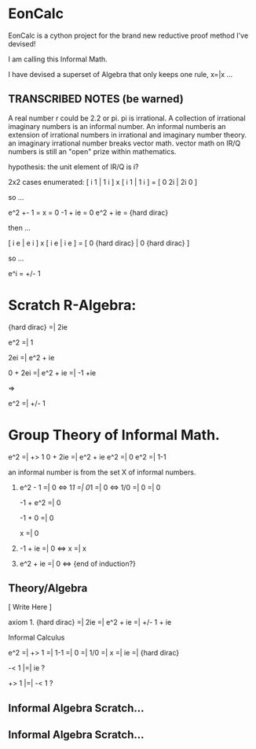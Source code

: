 # EonCalc

EonCalc is a cython project for the brand new reductive proof method I've devised!

I am calling this Informal Math.

I have devised a superset of Algebra that only keeps one rule, x=|x ...

## TRANSCRIBED NOTES (be warned)
A real number r could be 2.2 or pi. pi is irrational. A collection of irrational imaginary numbers is an informal number.
An informal numberis an extension of irrational numbers in irrational and imaginary number theory.
an imaginary irrational number breaks vector math.
vector math on IR/Q numbers is still an "open" prize within mathematics.

hypothesis:
the unit element of IR/Q is i?

2x2 cases enumerated:
[ i 1 | 1 i ] x [ i 1 | 1 i ] = [ 0 2i | 2i 0 ]

so ...

e^2 +- 1 = x = 0
-1 + ie = 0
e^2 + ie = {hard dirac}

then ...

[ i e | e i ] x [ i e | i e ] = [ 0 {hard dirac} | 0 {hard dirac} ]

so ...

e^i = +/- 1

# Scratch R-Algebra:

{hard dirac} =| 2ie

e^2 =| 1

2ei =| e^2 + ie

0 + 2ei =| e^2 + ie =| -1 +ie

=>

e^2 =| +/- 1

# Group Theory of Informal Math.

e^2 =| +> 1
0 + 2ie =| e^2 + ie
e^2 =| 0
e^2 =| 1-1

an informal number is from the set X of informal numbers.

1. e^2 - 1 =| 0 <=> 1*1 =| 0*1 =| 0 <=> 1/0 =| 0 =| 0
   
   -1 + e^2 =| 0
   
   -1 + 0 =| 0
   
   x =| 0

2. -1 + ie =| 0 <=> x =| x

3. e^2 + ie =| 0 <=> {end of induction?}

## Theory/Algebra

[ Write Here ]

axiom 1. {hard dirac} =| 2ie =| e^2 + ie =| +/- 1 + ie

Informal Calculus

e^2 =| +> 1 =| 1-1 =| 0 =| 1/0 =| x =| ie =| {hard dirac}

-< 1 |=| ie ?

+> 1 |=| -< 1 ?

## Informal Algebra Scratch...
## Informal Algebra Scratch...
